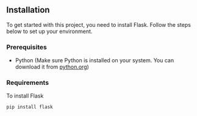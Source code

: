 

## Installation

To get started with this project, you need to install Flask. Follow the steps below to set up your environment.

### Prerequisites

- Python (Make sure Python is installed on your system. You can download it from [python.org](https://www.python.org/downloads/))

### Requirements
To install Flask
```
pip install flask
```




   
   
